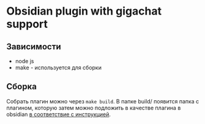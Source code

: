 # Obsidian plugin with gigachat support

## Зависимости

- node js
- make - используется для сборки

## Сборка

Собрать плагин можно через `make build`. В папке build/ появится папка с плагином, которую затем можно подложить в качестве плагина в obsidian [в соответствие с инструкцией](https://docs.obsidian.md/Plugins/Getting+started/Build+a+plugin#Step+3+Enable+the+plugin).
